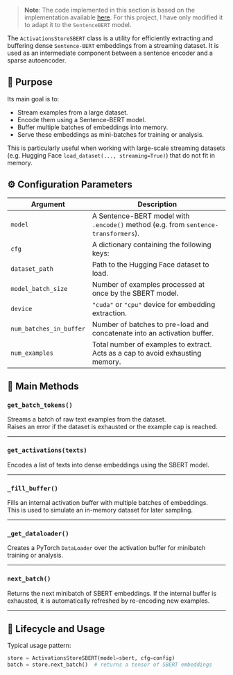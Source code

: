 > **Note**: The code implemented in this section is based on the implementation 
> available [here](https://github.com/bartbussmann/BatchTopK). 
> For this project, I have only modified it to adapt it to the `SentenceBERT` model. 

The `ActivationsStoreSBERT` class is a utility for efficiently extracting 
and buffering dense `Sentence-BERT` embeddings from a streaming dataset. 
It is used as an intermediate component between a sentence encoder and a 
sparse autoencoder.

## 🧠 Purpose

Its main goal is to:
- Stream examples from a large dataset.
- Encode them using a Sentence-BERT model.
- Buffer multiple batches of embeddings into memory.
- Serve these embeddings as mini-batches for training or analysis.

This is particularly useful when working with large-scale streaming datasets 
(e.g. Hugging Face `load_dataset(..., streaming=True)`) that do not fit in memory.

## ⚙️ Configuration Parameters

| Argument                | Description                                                                 |
|-------------------------|-----------------------------------------------------------------------------|
| `model`                 | A Sentence-BERT model with `.encode()` method (e.g. from `sentence-transformers`). |
| `cfg`                   | A dictionary containing the following keys:                                |
| `dataset_path`          | Path to the Hugging Face dataset to load.                                  |
| `model_batch_size`      | Number of examples processed at once by the SBERT model.                   |
| `device`                | `"cuda"` or `"cpu"` device for embedding extraction.                        |
| `num_batches_in_buffer` | Number of batches to pre-load and concatenate into an activation buffer.    |
| `num_examples`          | Total number of examples to extract. Acts as a cap to avoid exhausting memory.|

## 🧪 Main Methods

### `get_batch_tokens()`

Streams a batch of raw text examples from the dataset.  
Raises an error if the dataset is exhausted or the example cap is reached.

---

### `get_activations(texts)`

Encodes a list of texts into dense embeddings using the SBERT model.

---

### `_fill_buffer()`

Fills an internal activation buffer with multiple batches of embeddings.  
This is used to simulate an in-memory dataset for later sampling.

---

### `_get_dataloader()`

Creates a PyTorch `DataLoader` over the activation buffer for minibatch training or analysis.

---

### `next_batch()`

Returns the next minibatch of SBERT embeddings. If the internal buffer is exhausted, it is automatically refreshed by re-encoding new examples.

---

## 🔁 Lifecycle and Usage

Typical usage pattern:
```python
store = ActivationsStoreSBERT(model=sbert, cfg=config)
batch = store.next_batch()  # returns a tensor of SBERT embeddings
```
